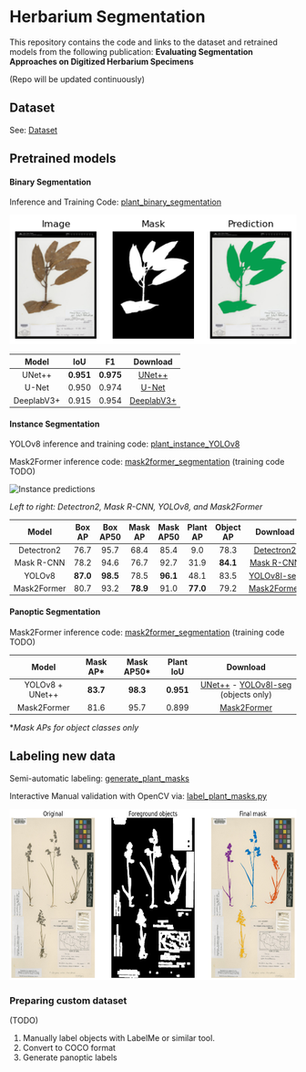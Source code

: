 # Herbarium Segmentation

This repository contains the code and links to the dataset and retrained models from the following publication: **Evaluating Segmentation Approaches on
Digitized Herbarium Specimens**

(Repo will be updated continuously)

## Dataset 
See: [Dataset](Dataset.md)

## Pretrained models

#### Binary Segmentation

Inference and Training Code: [plant_binary_segmentation](notebooks/plant_binary_segmentation.ipynb)

<p>
<img src="img/binary_prediction.png" alt="Binary plant prediction">
</p>

| **Model** | **IoU** | **F1** | **Download** |
|:------------------:|:----------------:|:---------------:|:---------------:|
| UNet++             | **0.951**            | **0.975**           | [UNet++](https://cloud.ilabt.imec.be/index.php/s/RJwpz3qLGGo3X5N/download/unetplus_efficientnet-b0_best-epoch=189.ckpt) |
| U-Net              | 0.950            | 0.974           | [U-Net](https://cloud.ilabt.imec.be/index.php/s/Sr2aZPzBqskbcky/download/unet_efficientnet-b0_best-epoch=196.ckpt) |
| DeeplabV3+         | 0.915            | 0.954           | [DeeplabV3+](https://cloud.ilabt.imec.be/index.php/s/64J3k6mAs672LGM/download/deeplab_efficientnet-b0_best-epoch=199.ckpt) |


#### Instance Segmentation

YOLOv8 inference and training code:  [plant_instance_YOLOv8](notebooks/plant_instance_YOLOv8.ipynb)

Mask2Former inference code:  [mask2former_segmentation](notebooks/mask2former_segmentation.ipynb) (training code TODO)

<p>
<img src="img/instance_preds.png" height="300"  alt="Instance predictions">
</p>

*Left to right: Detectron2, Mask R-CNN, YOLOv8, and Mask2Former*

| **Model**   | **Box AP** | **Box AP50** | **Mask AP** | **Mask AP50** | **Plant AP** | **Object AP** | **Download** |
|:-----------:|:----------:|:------------:|:-----------:|:-------------:|:------------:|:-------------:|:------------:|
| Detectron2  | 76.7       | 95.7         | 68.4        | 85.4          | 9.0          | 78.3          | [Detectron2](https://cloud.ilabt.imec.be/index.php/s/j3WFAP9YCopiaZj/download/detectron2-ins-R50-FPN.pth)         |
| Mask R-CNN  | 78.2       | 94.6         | 76.7        | 92.7          | 31.9         | **84.1**          | [Mask R-CNN](https://cloud.ilabt.imec.be/index.php/s/PaqpLFTQH2kdnko/download/maskrcnn-best-epoch=199.ckpt)         |
| YOLOv8      | **87.0**       | **98.5**         | 78.5        | **96.1**          | 48.1         | 83.5          | [YOLOv8l-seg](https://cloud.ilabt.imec.be/index.php/s/B9s7wCpgyenRoyy/download/yolo_instance_best.pt)         |
| Mask2Former | 80.7       | 93.2         | **78.9**        | 91.0          | **77.0**         | 79.2          | [Mask2Former](https://cloud.ilabt.imec.be/index.php/s/3N59LiykEYXJn9t/download/mask2former-ins-best-epoch=195.ckpt)         |

#### Panoptic Segmentation

Mask2Former inference code:  [mask2former_segmentation](notebooks/mask2former_segmentation.ipynb) (training code TODO)

| **Model**       | **Mask AP\*** | **Mask AP50\*** | **Plant IoU** | **Download** |
|:---------------:|:-----------:|:-------------:|:-------------:|:------------:|
| YOLOv8 + UNet++ | **83.7**        | **98.3**          | **0.951**         | [UNet++](https://cloud.ilabt.imec.be/index.php/s/RJwpz3qLGGo3X5N/download/unetplus_efficientnet-b0_best-epoch=189.ckpt) - [YOLOv8l-seg](https://cloud.ilabt.imec.be/index.php/s/6tRFZWejTofk9SN/download/yolo_objects_best.pt) (objects only)       |
| Mask2Former     | 81.6        | 95.7          | 0.899         | [Mask2Former](https://cloud.ilabt.imec.be/index.php/s/3oiAJ5A52ZZDyiG/download/mask2former-pan-best-epoch=196.ckpt)         |

\**Mask APs for object classes only*
## Labeling new data

Semi-automatic labeling: [generate_plant_masks](notebooks/generate_plant_masks.ipynb)

Interactive Manual validation with OpenCV via: [label_plant_masks.py](label_plant_masks.py)

<p>
<img src="img/plant_labeling.png" height="300"  alt="Semi-automatic labeling">
</p>

### Preparing custom dataset
(TODO)
1. Manually label objects with LabelMe or similar tool.
2. Convert to COCO format
3. Generate panoptic labels

